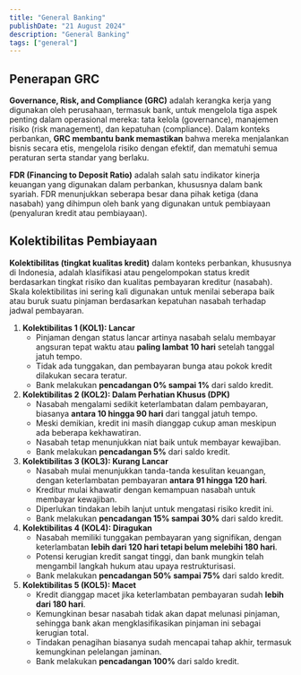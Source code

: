 ```yaml
---
title: "General Banking"
publishDate: "21 August 2024"
description: "General Banking"
tags: ["general"]
---
```


## Penerapan GRC

**Governance, Risk, and Compliance (GRC)** adalah kerangka kerja yang digunakan oleh perusahaan, termasuk bank, untuk mengelola tiga aspek penting dalam operasional mereka: tata kelola (governance), manajemen risiko (risk management), dan kepatuhan (compliance). Dalam konteks perbankan, **GRC membantu bank memastikan** bahwa mereka menjalankan bisnis secara etis, mengelola risiko dengan efektif, dan mematuhi semua peraturan serta standar yang berlaku.

**FDR (Financing to Deposit Ratio)** adalah salah satu indikator kinerja keuangan yang digunakan dalam perbankan, khususnya dalam bank syariah. FDR menunjukkan seberapa besar dana pihak ketiga (dana nasabah) yang dihimpun oleh bank yang digunakan untuk pembiayaan (penyaluran kredit atau pembiayaan).

## Kolektibilitas Pembiayaan

**Kolektibilitas (tingkat kualitas kredit)** dalam konteks perbankan, khususnya di Indonesia, adalah klasifikasi atau pengelompokan status kredit berdasarkan tingkat risiko dan kualitas pembayaran kreditur (nasabah). Skala kolektibilitas ini sering kali digunakan untuk menilai seberapa baik atau buruk suatu pinjaman berdasarkan kepatuhan nasabah terhadap jadwal pembayaran.

1. **Kolektibilitas 1 (KOL1): Lancar**
   - Pinjaman dengan status lancar artinya nasabah selalu membayar angsuran tepat waktu atau **paling lambat 10 hari** setelah tanggal jatuh tempo.
   - Tidak ada tunggakan, dan pembayaran bunga atau pokok kredit dilakukan secara teratur.
   - Bank melakukan **pencadangan 0% sampai 1%** dari saldo kredit.
2. **Kolektibilitas 2 (KOL2): Dalam Perhatian Khusus (DPK)**
   - Nasabah mengalami sedikit keterlambatan dalam pembayaran, biasanya **antara 10 hingga 90 hari** dari tanggal jatuh tempo.
   - Meski demikian, kredit ini masih dianggap cukup aman meskipun ada beberapa kekhawatiran.
   - Nasabah tetap menunjukkan niat baik untuk membayar kewajiban.
   - Bank melakukan **pencadangan 5%** dari saldo kredit.
3. **Kolektibilitas 3 (KOL3): Kurang Lancar**
   - Nasabah mulai menunjukkan tanda-tanda kesulitan keuangan, dengan keterlambatan pembayaran **antara 91 hingga 120 hari**.
   - Kreditur mulai khawatir dengan kemampuan nasabah untuk membayar kewajiban.
   - Diperlukan tindakan lebih lanjut untuk mengatasi risiko kredit ini.
   - Bank melakukan **pencadangan 15% sampai 30%** dari saldo kredit.
4. **Kolektibilitas 4 (KOL4): Diragukan**
   - Nasabah memiliki tunggakan pembayaran yang signifikan, dengan keterlambatan **lebih dari 120 hari tetapi belum melebihi 180 hari**.
   - Potensi kerugian kredit sangat tinggi, dan bank mungkin telah mengambil langkah hukum atau upaya restrukturisasi.
   - Bank melakukan **pencadangan 50% sampai 75%** dari saldo kredit.
5. **Kolektibilitas 5 (KOL5): Macet**
   - Kredit dianggap macet jika keterlambatan pembayaran sudah **lebih dari 180 hari**.
   - Kemungkinan besar nasabah tidak akan dapat melunasi pinjaman, sehingga bank akan mengklasifikasikan pinjaman ini sebagai kerugian total.
   - Tindakan penagihan biasanya sudah mencapai tahap akhir, termasuk kemungkinan pelelangan jaminan.
   - Bank melakukan **pencadangan 100%** dari saldo kredit.